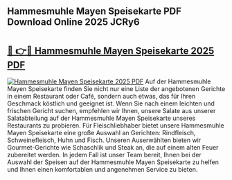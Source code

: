 ## Hammesmuhle Mayen Speisekarte PDF Download Online 2025 JCRy6

# <h2><a href="http://gc7wdv.nevu.top/?p=Hammesmuhle+Mayen+Speisekarte">🔗 👉🔴 Hammesmuhle Mayen Speisekarte 2025 PDF</a></h2>

[![Hammesmuhle Mayen Speisekarte 2025 PDF](https://i.imgur.com/dBaPXMq.png)](http://gc7wdv.nevu.top/?p=Hammesmuhle+Mayen+Speisekarte)
Auf der Hammesmuhle Mayen Speisekarte finden Sie nicht nur eine Liste der angebotenen Gerichte in einem Restaurant oder Café, sondern auch etwas, das für Ihren Geschmack köstlich und geeignet ist. Wenn Sie nach einem leichten und frischen Gericht suchen, empfehlen wir Ihnen, unsere Salate aus unserer Salatabteilung auf der Hammesmuhle Mayen Speisekarte unseres Restaurants zu probieren. Für Fleischliebhaber bietet unsere Hammesmuhle Mayen Speisekarte eine große Auswahl an Gerichten: Rindfleisch, Schweinefleisch, Huhn und Fisch. Unseren Auserwählten bieten wir Gourmet-Gerichte wie Schaschlik und Steak an, die auf einem alten Feuer zubereitet werden. In jedem Fall ist unser Team bereit, Ihnen bei der Auswahl der Speisen auf der Hammesmuhle Mayen Speisekarte zu helfen und Ihnen einen komfortablen und angenehmen Service zu bieten.
